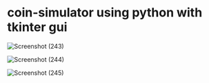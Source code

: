 # coin-simulator using python with tkinter gui

![Screenshot (243)](https://user-images.githubusercontent.com/105961749/179206977-6e528cb8-7967-4c1b-bea0-f44e249b2ba8.png)

![Screenshot (244)](https://user-images.githubusercontent.com/105961749/179207000-d902bd44-0940-49ac-93cb-c446058421ff.png)

![Screenshot (245)](https://user-images.githubusercontent.com/105961749/179207023-72e87780-4d99-47cd-9847-d6972b9eebb0.png)

